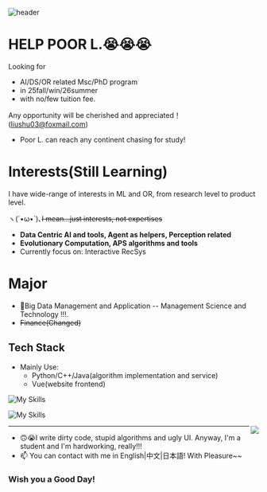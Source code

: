 
![header](https://capsule-render.vercel.app/api?type=waving&height=200&color=gradient&text=Liu%20Shu&fontAlignY=40)

# HELP POOR L.😭😭😭 
Looking for 
- AI/DS/OR related Msc/PhD program
- in 25fall/win/26summer
- with no/few tuition fee.

Any opportunity will be cherished and appreciated！(liushu03@foxmail.com)
- Poor L. can reach any continent chasing for study!

# Interests(Still Learning)
I have wide-range of interests in ML and OR, from research level to product level.

ヽ(´•ω•`)､~~I mean...just interests, not expertises~~
- <b>Data Centric AI and tools, Agent as helpers, Perception related</b>
- <b>Evolutionary Computation, APS algorithms and tools</b>
- Currently focus on: Interactive RecSys

# Major
- 🧡Big Data Management and Application -- Management Science and Technology !!!.
- ~~Finance(Changed)~~

## Tech Stack
- Mainly Use:
  - Python/C++/Java(algorithm implementation and service)
  - Vue(website frontend)


![My Skills](https://skillicons.dev/icons?i=py,java,cpp,js,cs,r)

![My Skills](https://skillicons.dev/icons?i=pytorch,tensorflow,mongodb,postgres,vue,fastapi)

<img align="right" src="https://github-readme-stats.vercel.app/api?username=uhSuiL&show_icons=true" />

<hr />
 
- 🙃😭I write dirty code, stupid algorithms and ugly UI. Anyway, I'm a student and I'm hardworking, really!!!
- 📫 You can contact with me in English|中文|日本語! With Pleasure~~

### Wish you a Good Day!
